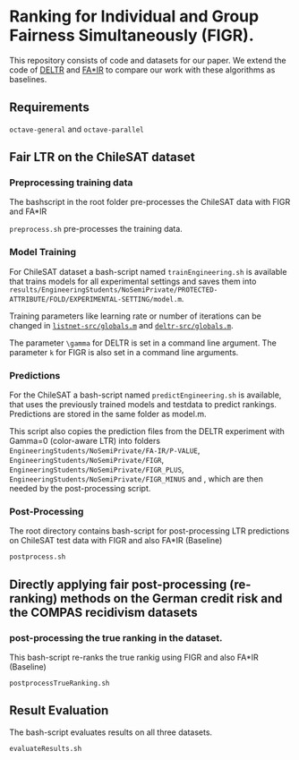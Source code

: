 # Ranking for Individual and Group Fairness Simultaneously (FIGR).
This repository consists of code and datasets for our paper. We extend the code of [DELTR](https://github.com/MilkaLichtblau/DELTR-Experiments) and [FA\*IR](https://github.com/fair-search) to compare our work with these algorithms as baselines.


## Requirements
``octave-general`` and ``octave-parallel``

## Fair LTR on the ChileSAT dataset

### Preprocessing training data
The bashscript in the root folder pre-processes the ChileSAT data with FIGR and FA\*IR

``preprocess.sh`` pre-processes the training data.

### Model Training

For ChileSAT dataset a bash-script named ``trainEngineering.sh`` is available that trains models for all experimental settings and saves them into ``results/EngineeringStudents/NoSemiPrivate/PROTECTED-ATTRIBUTE/FOLD/EXPERIMENTAL-SETTING/model.m``. 

Training parameters like learning rate or number of iterations can be changed in [``listnet-src/globals.m``](https://github.com/sruthigorantla/FIGR/tree/master/listnet-src/globals.m) and [``deltr-src/globals.m``](https://github.com/sruthigorantla/FIGR/tree/master/deltr-src/globals.m). 

The parameter ``\gamma`` for DELTR is set in a command line argument.
The parameter ``k`` for FIGR is also set in a command line arguments.

### Predictions

For the ChileSAT a bash-script named ``predictEngineering.sh`` is available, that uses the previously trained models and testdata to predict rankings. Predictions are stored in the same folder as model.m.

This script also copies the prediction files from the DELTR experiment with Gamma=0 (color-aware LTR) into folders ``EngineeringStudents/NoSemiPrivate/FA-IR/P-VALUE``, ``EngineeringStudents/NoSemiPrivate/FIGR``, ``EngineeringStudents/NoSemiPrivate/FIGR_PLUS``, ``EngineeringStudents/NoSemiPrivate/FIGR_MINUS`` and , which are then needed by the post-processing script.

### Post-Processing 

The root directory contains bash-script for post-processing LTR predictions on ChileSAT test data with FIGR and also FA\*IR (Baseline)

``postprocess.sh`` 


## Directly applying fair post-processing (re-ranking) methods on the German credit risk and the COMPAS recidivism datasets

### post-processing the true ranking in the dataset.

This bash-script re-ranks the true rankig using FIGR and also FA*IR (Baseline)

``postprocessTrueRanking.sh``

## Result Evaluation

The bash-script evaluates results on all three datasets.

``evaluateResults.sh``
